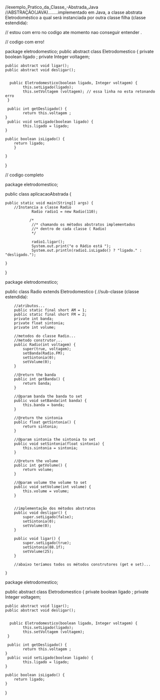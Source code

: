  //exemplo_Pratico_da_Classe_-Abstrada_Java
 //ABSTRAÇÃO(JAVA)........implementado em Java, a classe abstrata Eletrodoméstico a qual será instanciada por outra classe filha (classe estendida):

 // estou com erro no codigo ate momento nao conseguir entender .

// codigo com erro!


package eletrodomestico;
public abstract class Eletrodomestico {
	private boolean ligado ;
	private Integer voltagem;
	
	public abstract void ligar();
	public abstract void desligar();
	
	
	  public Eletrodomestico(boolean ligado, Integer voltagem) {
	        this.setLigado(ligado);
	        this.setVoltagem (voltagem); // essa linha no esta retonando erro
	 }
	
	 public int getDesligado() {
	        return this.voltagem ;
	}
	 public void setLigado(boolean ligado) {
	        this.ligado = ligado;
	}
	
	public boolean isLigado() {
        return ligado;
        }
	
	}
}



// codigo completo


package eletrodomestico;

public class aplicacaoAbstrada {

	public static void main(String[] args) {
		//Instancia a classe Radio
				Radio radio1 = new Radio(110);

		       /*
		        //* chamando os métodos abstratos implementados
		        //* dentro de cada classe ( Radio)
		        */
		     
		        radio1.ligar();
		        System.out.print("e o Rádio está ");
		        System.out.println(radio1.isLigado() ? "ligado." : "desligado.");
			
	}

}
	

package eletrodomestico;

public class  Radio extends Eletrodomestico {
	//sub-classe (classe estendida):

		//atributos...
		public static final short AM = 1;
	    public static final short FM = 2;
	    private int banda;
	    private float sintonia;
	    private int volume;

	    //metodos do classe Radio...
	    //metodo construtor...
	    public Radio(int voltagem) {
	        super(true, voltagem);
	        setBanda(Radio.FM);
	        setSintonia(0);
	        setVolume(0);
	    }

	    //@return the banda
		public int getBanda() {
			return banda;
		}

		//@param banda the banda to set
		public void setBanda(int banda) {
			this.banda = banda;
		}

		//@return the sintonia
		public float getSintonia() {
			return sintonia;
		}

		//@param sintonia the sintonia to set
		public void setSintonia(float sintonia) {
			this.sintonia = sintonia;
		}

		//@return the volume
		public int getVolume() {
			return volume;
		}

		//@param volume the volume to set
		public void setVolume(int volume) {
			this.volume = volume;
		}


		//implementação dos métodos abstratos
	    public void desligar() {
	        super.setLigado(false);
	        setSintonia(0);
	        setVolume(0);
	    }

	    public void ligar() {
	        super.setLigado(true);
	        setSintonia(88.1f);
	        setVolume(25);
	    }

	    //abaixo teríamos todos os métodos construtores (get e set)...
	    
	}

 package eletrodomestico;

public abstract class Eletrodomestico {
	private boolean ligado ;
	private Integer voltagem;
	
	
	public abstract void ligar();
	public abstract void desligar();
	
	
	  public Eletrodomestico(boolean ligado, Integer voltagem) {
	        this.setLigado(ligado);
	        this.setVoltagem (voltagem);
	 }
	
	 public int getDesligado() {
	        return this.voltagem ;
	}
	 public void setLigado(boolean ligado) {
	        this.ligado = ligado;
	}
	
	public boolean isLigado() {
        return ligado;
    }
	
}





